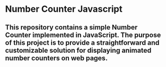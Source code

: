 # Number Counter Javascript

## This repository contains a simple Number Counter implemented in JavaScript. The purpose of this project is to provide a straightforward and customizable solution for displaying animated number counters on web pages.
